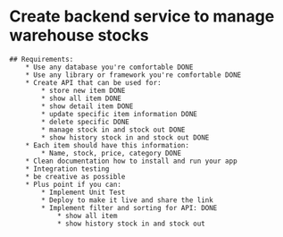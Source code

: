 # Create backend service to manage warehouse stocks

    ## Requirements:
        * Use any database you're comfortable DONE
        * Use any library or framework you're comfortable DONE
        * Create API that can be used for:
            * store new item DONE
            * show all item DONE
            * show detail item DONE
            * update specific item information DONE
            * delete specific DONE
            * manage stock in and stock out DONE
            * show history stock in and stock out DONE
        * Each item should have this information:
            * Name, stock, price, category DONE
        * Clean documentation how to install and run your app
        * Integration testing
        * be creative as possible
        * Plus point if you can:
            * Implement Unit Test
            * Deploy to make it live and share the link
            * Implement filter and sorting for API: DONE
                * show all item
                * show history stock in and stock out
